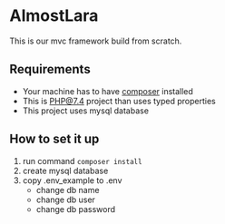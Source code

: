 # AlmostLara

This is our mvc framework build from scratch.

## Requirements
- Your machine has to have [composer](https://getcomposer.org/download/) installed
- This is PHP@7.4 project than uses typed properties
- This project uses mysql database

## How to set it up

1. run command `composer install`
1. create mysql database
1. copy .env_example to .env
    - change db name
    - change db user
    - change db password
